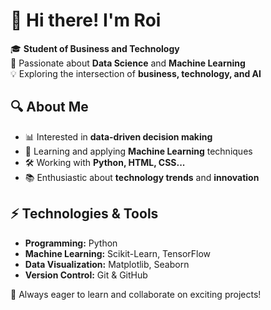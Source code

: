 # 👋 Hi there! I'm Roi  

🎓 **Student of Business and Technology**  
🚀 Passionate about **Data Science** and **Machine Learning**  
💡 Exploring the intersection of **business, technology, and AI**  

## 🔍 About Me  
- 📊 Interested in **data-driven decision making**  
- 🤖 Learning and applying **Machine Learning** techniques  
- 🛠️ Working with **Python, HTML, CSS...**  
- 📚 Enthusiastic about **technology trends** and **innovation**  

## ⚡ Technologies & Tools  
- **Programming:** Python
- **Machine Learning:** Scikit-Learn, TensorFlow
- **Data Visualization:** Matplotlib, Seaborn
- **Version Control:** Git & GitHub  

🚀 Always eager to learn and collaborate on exciting projects!  
